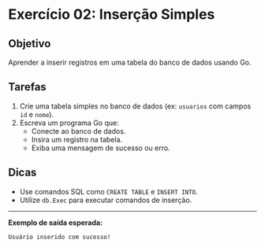 # Exercício 02: Inserção Simples

## Objetivo
Aprender a inserir registros em uma tabela do banco de dados usando Go.

## Tarefas
1. Crie uma tabela simples no banco de dados (ex: `usuarios` com campos `id` e `nome`).
2. Escreva um programa Go que:
   - Conecte ao banco de dados.
   - Insira um registro na tabela.
   - Exiba uma mensagem de sucesso ou erro.

## Dicas
- Use comandos SQL como `CREATE TABLE` e `INSERT INTO`.
- Utilize `db.Exec` para executar comandos de inserção.

---

**Exemplo de saída esperada:**

```
Usuário inserido com sucesso!
``` 